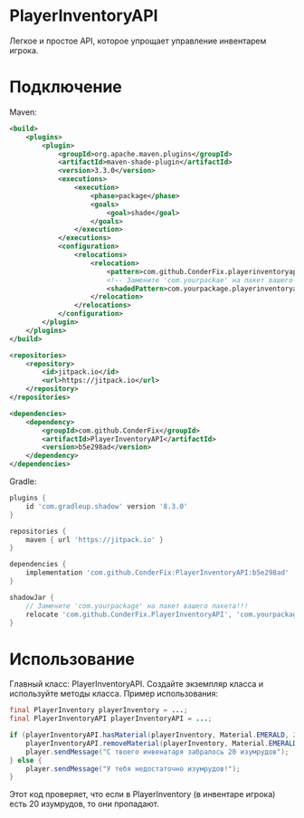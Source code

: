 # PlayerInventoryAPI
Легкое и простое API, которое упрощает управление инвентарем игрока.

# Подключение
Maven:
```xml
<build>
    <plugins>
        <plugin>
            <groupId>org.apache.maven.plugins</groupId>
            <artifactId>maven-shade-plugin</artifactId>
            <version>3.3.0</version>
            <executions>
                <execution>
                    <phase>package</phase>
                    <goals>
                        <goal>shade</goal>
                    </goals>
                </execution>
            </executions>
            <configuration>
                <relocations>
                    <relocation>
                        <pattern>com.github.ConderFix.playerinventoryapi</pattern>
                        <!-- Замените 'com.yourpackae' на пакет вашего плагина! -->
                        <shadedPattern>com.yourpackage.playerinventoryapi</shadedPattern>
                    </relocation>
                </relocations>
            </configuration>
        </plugin>
    </plugins>
</build>

<repositories>
    <repository>
        <id>jitpack.io</id>
        <url>https://jitpack.io</url>
    </repository>
</repositories>

<dependencies>
    <dependency>
        <groupId>com.github.ConderFix</groupId>
        <artifactId>PlayerInventoryAPI</artifactId>
        <version>b5e298ad</version>
    </dependency>
</dependencies>
```
Gradle:
```groovy
plugins {
    id 'com.gradleup.shadow' version '8.3.0'
}

repositories {
    maven { url 'https://jitpack.io' }
}

dependencies {
    implementation 'com.github.ConderFix:PlayerInventoryAPI:b5e298ad'
}

shadowJar {
    // Замените 'com.yourpackage' на пакет вашего пакета!!!
    relocate 'com.github.ConderFix.PlayerInventoryAPI', 'com.yourpackage.playerinventoryapi'
}
```
# Использование
Главный класс: PlayerInventoryAPI. Создайте экземпляр класса и используйте методы класса. Пример использования:
```java
final PlayerInventory playerInventory = ...;
final PlayerInventoryAPI playerInventoryAPI = ...;

if (playerInventoryAPI.hasMaterial(playerInventory, Material.EMERALD, 20)) {
    playerInventoryAPI.removeMaterial(playerInventory, Material.EMERALD, 20);
    player.sendMessage("С твоего инвенатаря забралось 20 изумрудов");
} else {
    player.sendMessage("У тебя недостаточно изумрудов!");
}
```
Этот код проверяет, что если в PlayerInventory (в инвентаре игрока) есть 20 изумрудов, то они пропадают.
